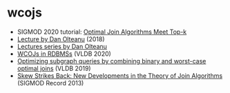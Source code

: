 # wcojs

* SIGMOD 2020 tutorial: [Optimal Join Algorithms Meet Top-k](https://northeastern-datalab.github.io/topk-join-tutorial/)
* [Lecture by Dan Olteanu](https://www.youtube.com/watch?v=KYgG72oQhOw) (2018)
* [Lectures series by Dan Olteanu](https://www.youtube.com/watch?v=uaHSAolWTiI&list=PLVjVSqmQgPG_6XsFfv9sTMd5EpWjkfRiX)
* [WCOJs in RDBMSs](http://www.vldb.org/pvldb/vol13/p1891-freitag.pdf) (VLDB 2020)
* [Optimizing subgraph queries by combining binary and worst-case optimal joins](http://www.vldb.org/pvldb/vol12/p1692-mhedhbi.pdf) (VLDB 2019)
* [Skew Strikes Back: New Developments in the Theory of Join Algorithms](https://arxiv.org/abs/1310.3314) (SIGMOD Record 2013)
